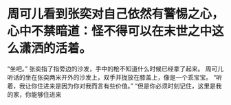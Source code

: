 # 周可儿看到张奕对自己依然有警惕之心，心中不禁暗道：怪不得可以在末世之中这么潇洒的活着。
“坐吧。”
张奕指了指旁边的沙发，手中的枪不知道什么时候已经拿了起来。
周可儿听话的坐在张奕两米开外的沙发上，双手并拢放在膝盖上，像是一个乖宝宝。
“听着，我让你住进来是因为你对我而言有些价值。”
“但是你必须时刻记住，这里是我的家，你能够住进来

